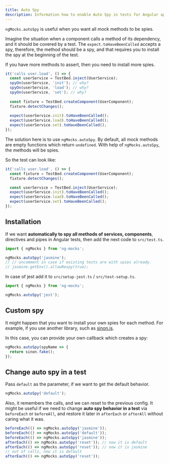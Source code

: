 ```yaml
---
title: Auto Spy
description: Information how to enable Auto Spy in tests for Angular applications with help of ng-mocks
---
```


`ngMocks.autoSpy` is useful when you want all mock methods to be spies.

Imagine the situation when a component calls a method of its dependency, and it should be covered by a test.
The `expect.toHaveBeenCalled` accepts a spy, therefore, the method should be a spy,
and that requires you to install the spy at the beginning of the test.

If you have more methods to assert, then you need to install more spies.

```ts
it('calls user.load', () => {
  const userService = TestBed.inject(UserService);
  spyOn(userService, 'init'); // why?
  spyOn(userService, 'load'); // why?
  spyOn(userService, 'set'); // why?
  
  const fixture = TestBed.createComponent(UserComponent);
  fixture.detectChanges();
  
  expect(userService.init).toHaveBeenCalled();
  expect(userService.load).toHaveBeenCalled();
  expect(userService.set).toHaveBeenCalled();
});
```

The solution here is to use `ngMocks.autoSpy`.
By default, all mock methods are empty functions which return `undefined`.
With help of `ngMocks.autoSpy`, the methods will be spies.

So the test can look like:

```ts
it('calls user.load', () => {  
  const fixture = TestBed.createComponent(UserComponent);
  fixture.detectChanges();

  const userService = TestBed.inject(UserService);
  expect(userService.init).toHaveBeenCalled();
  expect(userService.load).toHaveBeenCalled();
  expect(userService.set).toHaveBeenCalled();
});
```

## Installation

If we want **automatically to spy all methods of services, components**, directives and pipes in Angular tests,
then add the next code to `src/test.ts`.

```ts title="src/test.ts"
import { ngMocks } from 'ng-mocks';

ngMocks.autoSpy('jasmine');
// // uncomment in case if existing tests are with spies already.
// jasmine.getEnv().allowRespy(true);
```

In case of jest add it to `src/setup-jest.ts` / `src/test-setup.ts`.

```ts title="src/setup-jest.ts / src/test-setup.ts"
import { ngMocks } from 'ng-mocks';

ngMocks.autoSpy('jest');
```

## Custom spy

It might happen that you want to install your own spies for each method.
For example, if you use another library, such as [sinon.js](https://sinonjs.org/).

In this case, you can provide your own callback which creates a spy:

```ts
ngMocks.autoSpy(spyName => {
  return sinon.fake();
});
```

## Change auto spy in a test

Pass `default` as the parameter, if we want to get the default behavior.

```ts
ngMocks.autoSpy('default');
```

Also, it remembers the calls, and we can reset to the previous config.
It might be useful if we need to change **auto spy behavior in a test** via `beforeEach` or `beforeAll`,
and restore it later in `afterEach` or `afterAll` without caring what it was.

```ts
beforeEach(() => ngMocks.autoSpy('jasmine'));
beforeEach(() => ngMocks.autoSpy('default'));
beforeEach(() => ngMocks.autoSpy('jasmine'));
afterEach(() => ngMocks.autoSpy('reset')); // now it is default
afterEach(() => ngMocks.autoSpy('reset')); // now it is jasmine
// out of calls, now it is default
afterEach(() => ngMocks.autoSpy('reset'));
```

